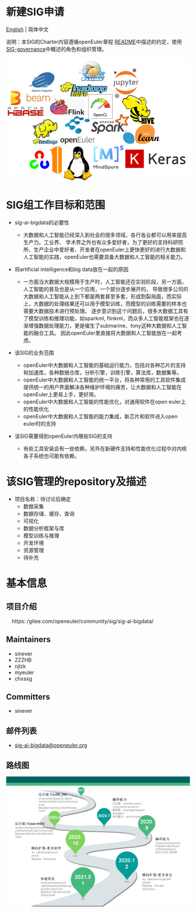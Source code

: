 
# 新建SIG申请
[English](./sig-ai-bigdata.md) | 简体中文


说明：本SIG的Charter内容遵循openEuler章程 [README](/zh/governance/README.md)中描述的约定，使用[SIG-governance](/zh/technical-committee/governance/SIG-governance.md)中概述的角色和组织管理。

 ![logo](./logo.png)

# SIG组工作目标和范围

 - sig-ai-bigdata的必要性
   - 大数据和人工智能已经深入到社会的很多领域，各行各业都可以用来提高生产力。工业界、
   学术界之外也有众多爱好者，为了更好的支持科研院所、生产企业中爱好者、开发者在openEuler上更快更好的进行大数据和
   人工智能的实践，openEuler也需要具备大数据和人工智能的相关能力。
 - 将artificial intelligence和big data放在一起的原因
   - 一方面当大数据大规模用于生产时，人工智能还在实验阶段，另一方面，人工智能的普及也是从一个应用，一个部分逐步展开的，
   导致很多公司的大数据和人工智能从上到下都是两套甚至多套，形成割裂局面，而实际上，大数据的处理结果还可以用于模型训练，而模型的训练需要的样本也需要大数据技术进行预处理。
   逐步意识到这个问题后，很多大数据工具有了模型训练和推理功能，如sparkml, flinkml，而众多人工智能框架也在逐渐增强数据处理能力，更是催生了submarine、tony这种大数据和人工智能的融合工具。
   因此openEuler里直接将大数据和人工智能放在一起考虑。
 - 该SIG的业务范围
   - openEuler中大数据和人工智能的基础运行能力，包括对各种芯片的支持和加速库，各种数据仓库，分析引擎，训练引擎，算法库，数据集等。
   - openEuler中大数据和人工智能的统一平台，将各种常用的工具软件集成提供统一的用户界面解决各种维护环境的痛苦，让大数据和人工智能在openEuler上更易上手，更好用。
   - openEuler中大数据和人工智能的性能优化，对通用软件在open euler上的性能优化
   - openEuler中大数据和人工智能的能力集成，新芯片和软件进入open euler时的支持

 - 该SIG需要得到openEuler内哪些SIG的支持
   - 有些工具安装会有一些依赖，另外在新硬件支持和性能优化过程中对内核各子系统也可能有依赖。

# 该SIG管理的repository及描述

- 项目名称：待讨论后确定
  - 数据采集
  - 数据存储、缓存、查询
  - 可视化
  - 数据分析框架与库
  - 模型训练与推理
  - 开发环境
  - 资源管理
  - 待补充

# 基本信息

## 项目介绍
    https: /gitee.com/openeuler/community/sig/sig-ai-bigdata/

## Maintainers
  - sinever
  - ZZZHB
  - njlzk
  - myeuler
  - chxssg

## Committers
  - sinever

## 邮件列表
  - sig-ai-bigdata@openeuler.org
  
## 路线图
 ![roadmap](./sig-road-map.jpg)